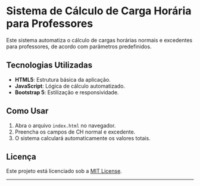 # Sistema de Cálculo de Carga Horária para Professores

Este sistema automatiza o cálculo de cargas horárias normais e excedentes para professores, de acordo com parâmetros predefinidos.

## Tecnologias Utilizadas
- **HTML5**: Estrutura básica da aplicação.
- **JavaScript**: Lógica de cálculo automatizado.
- **Bootstrap 5**: Estilização e responsividade.

## Como Usar
1. Abra o arquivo `index.html` no navegador.
2. Preencha os campos de CH normal e excedente.
3. O sistema calculará automaticamente os valores totais.

## Licença
Este projeto está licenciado sob a [MIT License](LICENSE).

---
